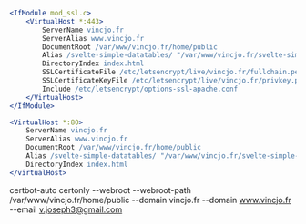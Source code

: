 ~~~~apache
<IfModule mod_ssl.c>
    <VirtualHost *:443>
        ServerName vincjo.fr
        ServerAlias www.vincjo.fr
        DocumentRoot /var/www/vincjo.fr/home/public
        Alias /svelte-simple-datatables/ "/var/www/vincjo.fr/svelte-simple-datatables/example/public"
        DirectoryIndex index.html
        SSLCertificateFile /etc/letsencrypt/live/vincjo.fr/fullchain.pem
        SSLCertificateKeyFile /etc/letsencrypt/live/vincjo.fr/privkey.pem
        Include /etc/letsencrypt/options-ssl-apache.conf
    </VirtualHost>
</IfModule>

<VirtualHost *:80>
    ServerName vincjo.fr
    ServerAlias www.vincjo.fr
    DocumentRoot /var/www/vincjo.fr/home/public
    Alias /svelte-simple-datatables/ "/var/www/vincjo.fr/svelte-simple-datatables/example/public"
    DirectoryIndex index.html
</virtualHost>
~~~~

certbot-auto certonly --webroot --webroot-path /var/www/vincjo.fr/home/public --domain vincjo.fr --domain www.vincjo.fr --email v.joseph3@gmail.com